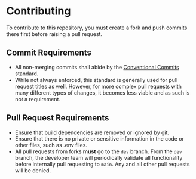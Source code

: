 # Contributing

To contribute to this repository, you must create a fork and push commits there first before raising a pull request. 

## Commit Requirements

- All non-merging commits shall abide by the [Conventional Commits](https://www.conventionalcommits.org/en/v1.0.0/) standard.
- While not always enforced, this standard is generally used for pull request titles as well. However, for more complex pull requests with many different types of changes, it becomes less viable and as such is not a requirement.

## Pull Request Requirements

- Ensure that build dependencies are removed or ignored by git.
- Ensure that there is no private or sensitive information in the code or other files, such as .env files.
- All pull requests from forks **must** go to the `dev` branch. From the `dev` branch, the developer team will periodically validate all functionality before internally pull requesting to `main`. Any and all other pull requests will be denied.